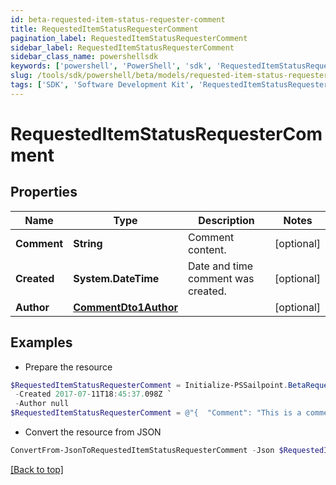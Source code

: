 ```yaml
---
id: beta-requested-item-status-requester-comment
title: RequestedItemStatusRequesterComment
pagination_label: RequestedItemStatusRequesterComment
sidebar_label: RequestedItemStatusRequesterComment
sidebar_class_name: powershellsdk
keywords: ['powershell', 'PowerShell', 'sdk', 'RequestedItemStatusRequesterComment', 'BetaRequestedItemStatusRequesterComment'] 
slug: /tools/sdk/powershell/beta/models/requested-item-status-requester-comment
tags: ['SDK', 'Software Development Kit', 'RequestedItemStatusRequesterComment', 'BetaRequestedItemStatusRequesterComment']
---
```



# RequestedItemStatusRequesterComment

## Properties

Name | Type | Description | Notes
------------ | ------------- | ------------- | -------------
**Comment** | **String** | Comment content. | [optional] 
**Created** | **System.DateTime** | Date and time comment was created. | [optional] 
**Author** | [**CommentDto1Author**](comment-dto1-author) |  | [optional] 

## Examples

- Prepare the resource
```powershell
$RequestedItemStatusRequesterComment = Initialize-PSSailpoint.BetaRequestedItemStatusRequesterComment  -Comment This is a comment. `
 -Created 2017-07-11T18:45:37.098Z `
 -Author null
$RequestedItemStatusRequesterComment = @"{  "Comment": "This is a comment.", "Created": "2017-07-11T18:45:37.098Z", "Author": null }"@
```

- Convert the resource from JSON
```powershell
ConvertFrom-JsonToRequestedItemStatusRequesterComment -Json $RequestedItemStatusRequesterComment
```


[[Back to top]](#) 

